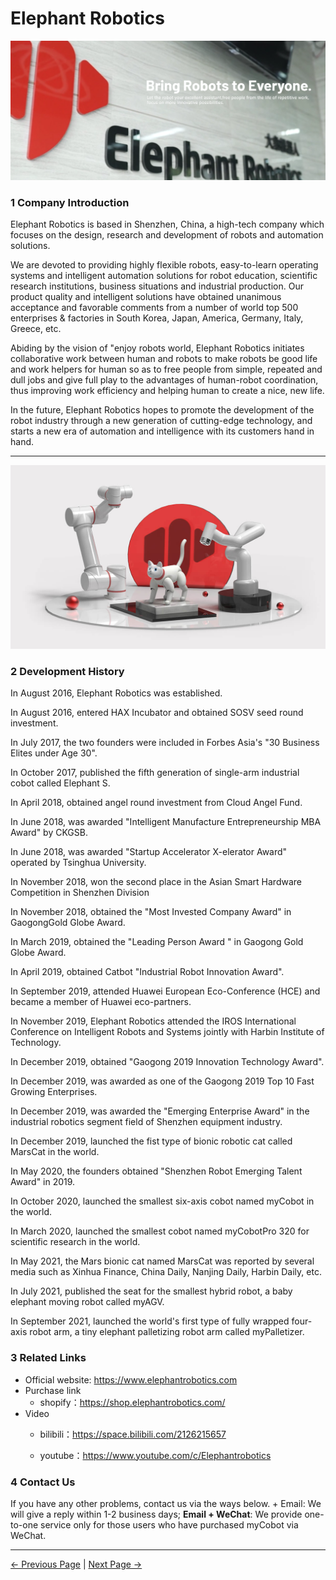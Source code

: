 # Elephant Robotics 

![公司介绍](../resources/1-elephant/公司介绍.png)

### 1 Company Introduction

Elephant Robotics is based in Shenzhen, China, a high-tech company
which focuses on the design, research and development of robots and
automation solutions.

We are devoted to providing highly flexible robots, easy-to-learn
operating systems and intelligent automation solutions for robot
education, scientific research institutions, business situations and
industrial production. Our product quality and intelligent solutions
have obtained unanimous acceptance and favorable comments from a number
of world top 500 enterprises & factories in South Korea, Japan, America,
Germany, Italy, Greece, etc.

Abiding by the vision of "enjoy robots world, Elephant Robotics
initiates collaborative work between human and robots to make robots be
good life and work helpers for human so as to free people from simple,
repeated and dull jobs and give full play to the advantages of
human-robot coordination, thus improving work efficiency and helping
human to create a nice, new life.

In the future, Elephant Robotics hopes to promote the development of the
robot industry through a new generation of cutting-edge technology, and
starts a new era of automation and intelligence with its customers hand
in hand. 

***
![公司历程](../resources/1-elephant/公司历程.jpg)

### 2 Development History

In August 2016, Elephant Robotics was established.

In August 2016, entered HAX Incubator and obtained SOSV seed round
investment.

In July 2017, the two founders were included in Forbes Asia\'s "30
Business Elites under Age 30".

In October 2017, published the fifth generation of single-arm industrial
cobot called Elephant S.

In April 2018, obtained angel round investment from Cloud Angel Fund.

In June 2018, was awarded "Intelligent Manufacture Entrepreneurship MBA
Award" by CKGSB.

In June 2018, was awarded "Startup Accelerator X-elerator Award"
operated by Tsinghua University.

In November 2018, won the second place in the Asian Smart Hardware
Competition in Shenzhen Division

In November 2018, obtained the \"Most Invested Company Award\" in
GaogongGold Globe Award.

In March 2019, obtained the \"Leading Person Award \" in Gaogong Gold
Globe Award.

In April 2019, obtained Catbot "Industrial Robot Innovation Award".

In September 2019, attended Huawei European Eco-Conference (HCE) and
became a member of Huawei eco-partners.

In November 2019, Elephant Robotics attended the IROS International
Conference on Intelligent Robots and Systems jointly with Harbin
Institute of Technology.

In December 2019, obtained "Gaogong 2019 Innovation Technology Award".

In December 2019, was awarded as one of the Gaogong 2019 Top 10 Fast
Growing Enterprises.

In December 2019, was awarded the \"Emerging Enterprise Award" in the
industrial robotics segment field of Shenzhen equipment industry.

In December 2019, launched the fist type of bionic robotic cat called
MarsCat in the world.

In May 2020, the founders obtained \"Shenzhen Robot Emerging Talent
Award" in 2019.

In October 2020, launched the smallest six-axis cobot named myCobot in
the world.

In March 2020, launched the smallest cobot named myCobotPro 320 for
scientific research in the world.

In May 2021, the Mars bionic cat named MarsCat was reported by several
media such as Xinhua Finance, China Daily, Nanjing Daily, Harbin Daily,
etc.

In July 2021, published the seat for the smallest hybrid robot, a baby
elephant moving robot called myAGV.

In September 2021, launched the world's first type of fully wrapped
four-axis robot arm, a tiny elephant palletizing robot arm called
myPalletizer.

### 3 Related Links
-   Official website: https://www.elephantrobotics.com
-   Purchase link
	* shopify：https://shop.elephantrobotics.com/
-   Video
	* bilibili：https://space.bilibili.com/2126215657

	* youtube：https://www.youtube.com/c/Elephantrobotics

### 4 Contact Us

If you have any other problems, contact us via the ways below. + Email:
We will give a reply within 1-2 business days; **Email + WeChat**: We
provide one-to-one service only for those users who have purchased
myCobot via WeChat.

---
[← Previous Page](../README.md) | [Next Page → ](./1.2-MY_series.md)